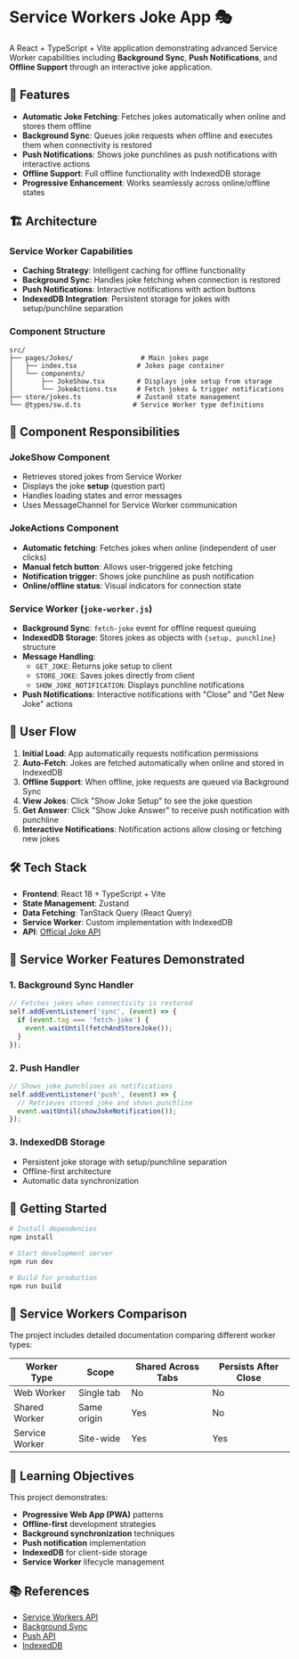 # Service Workers Joke App 🎭

A React + TypeScript + Vite application demonstrating advanced Service Worker capabilities including **Background Sync**, **Push Notifications**, and **Offline Support** through an interactive joke application.

## 🚀 Features

- **Automatic Joke Fetching**: Fetches jokes automatically when online and stores them offline
- **Background Sync**: Queues joke requests when offline and executes them when connectivity is restored
- **Push Notifications**: Shows joke punchlines as push notifications with interactive actions
- **Offline Support**: Full offline functionality with IndexedDB storage
- **Progressive Enhancement**: Works seamlessly across online/offline states

## 🏗️ Architecture

### Service Worker Capabilities

- **Caching Strategy**: Intelligent caching for offline functionality
- **Background Sync**: Handles joke fetching when connection is restored
- **Push Notifications**: Interactive notifications with action buttons
- **IndexedDB Integration**: Persistent storage for jokes with setup/punchline separation

### Component Structure

```
src/
├── pages/Jokes/                 # Main jokes page
│   ├── index.tsx               # Jokes page container
│   └── components/
│       ├── JokeShow.tsx        # Displays joke setup from storage
│       └── JokeActions.tsx     # Fetch jokes & trigger notifications
├── store/jokes.ts              # Zustand state management
└── @types/sw.d.ts             # Service Worker type definitions
```

## 🎯 Component Responsibilities

### **JokeShow Component**

- Retrieves stored jokes from Service Worker
- Displays the joke **setup** (question part)
- Handles loading states and error messages
- Uses MessageChannel for Service Worker communication

### **JokeActions Component**

- **Automatic fetching**: Fetches jokes when online (independent of user clicks)
- **Manual fetch button**: Allows user-triggered joke fetching
- **Notification trigger**: Shows joke punchline as push notification
- **Online/offline status**: Visual indicators for connection state

### **Service Worker (`joke-worker.js`)**

- **Background Sync**: `fetch-joke` event for offline request queuing
- **IndexedDB Storage**: Stores jokes as objects with `{setup, punchline}` structure
- **Message Handling**:
  - `GET_JOKE`: Returns joke setup to client
  - `STORE_JOKE`: Saves jokes directly from client
  - `SHOW_JOKE_NOTIFICATION`: Displays punchline notifications
- **Push Notifications**: Interactive notifications with "Close" and "Get New Joke" actions

## 🔄 User Flow

1. **Initial Load**: App automatically requests notification permissions
2. **Auto-Fetch**: Jokes are fetched automatically when online and stored in IndexedDB
3. **Offline Support**: When offline, joke requests are queued via Background Sync
4. **View Jokes**: Click "Show Joke Setup" to see the joke question
5. **Get Answer**: Click "Show Joke Answer" to receive push notification with punchline
6. **Interactive Notifications**: Notification actions allow closing or fetching new jokes

## 🛠️ Tech Stack

- **Frontend**: React 18 + TypeScript + Vite
- **State Management**: Zustand
- **Data Fetching**: TanStack Query (React Query)
- **Service Worker**: Custom implementation with IndexedDB
- **API**: [Official Joke API](https://official-joke-api.appspot.com/)

## 📱 Service Worker Features Demonstrated

### 1. **Background Sync Handler**

```javascript
// Fetches jokes when connectivity is restored
self.addEventListener('sync', (event) => {
  if (event.tag === 'fetch-joke') {
    event.waitUntil(fetchAndStoreJoke());
  }
});
```

### 2. **Push Handler**

```javascript
// Shows joke punchlines as notifications
self.addEventListener('push', (event) => {
  // Retrieves stored joke and shows punchline
  event.waitUntil(showJokeNotification());
});
```

### 3. **IndexedDB Storage**

- Persistent joke storage with setup/punchline separation
- Offline-first architecture
- Automatic data synchronization

## 🚀 Getting Started

```bash
# Install dependencies
npm install

# Start development server
npm run dev

# Build for production
npm run build
```

## 📖 Service Workers Comparison

The project includes detailed documentation comparing different worker types:

| Worker Type    | Scope       | Shared Across Tabs | Persists After Close |
| -------------- | ----------- | ------------------ | -------------------- |
| Web Worker     | Single tab  | No                 | No                   |
| Shared Worker  | Same origin | Yes                | No                   |
| Service Worker | Site-wide   | Yes                | Yes                  |

## 🎯 Learning Objectives

This project demonstrates:

- **Progressive Web App (PWA)** patterns
- **Offline-first** development strategies
- **Background synchronization** techniques
- **Push notification** implementation
- **IndexedDB** for client-side storage
- **Service Worker** lifecycle management

## 📚 References

- [Service Workers API](https://developer.mozilla.org/en-US/docs/Web/API/Service_Worker_API)
- [Background Sync](https://developer.mozilla.org/en-US/docs/Web/API/Background_Sync_API)
- [Push API](https://developer.mozilla.org/en-US/docs/Web/API/Push_API)
- [IndexedDB](https://developer.mozilla.org/en-US/docs/Web/API/IndexedDB_API)
